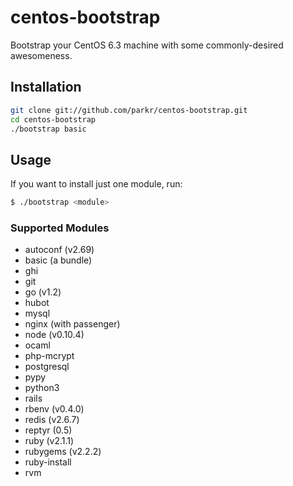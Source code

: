 # centos-bootstrap

Bootstrap your CentOS 6.3 machine with some commonly-desired awesomeness.

## Installation

```bash
git clone git://github.com/parkr/centos-bootstrap.git
cd centos-bootstrap
./bootstrap basic
```

## Usage

If you want to install just one module, run:

```bash
$ ./bootstrap <module>
```

### Supported Modules

* autoconf (v2.69)
* basic (a bundle)
* ghi
* git
* go (v1.2)
* hubot
* mysql
* nginx (with passenger)
* node (v0.10.4)
* ocaml
* php-mcrypt
* postgresql
* pypy
* python3
* rails
* rbenv (v0.4.0)
* redis (v2.6.7)
* reptyr (0.5)
* ruby (v2.1.1)
* rubygems (v2.2.2)
* ruby-install
* rvm
